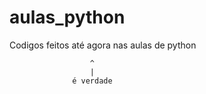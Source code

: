 # aulas_python
Codigos feitos até agora nas aulas de python

                      ^
                      |
                  é verdade